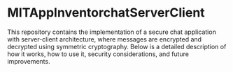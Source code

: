 # MITAppInventorchatServerClient
This repository contains the implementation of a secure chat application with server-client architecture, where messages are encrypted and decrypted using symmetric cryptography. Below is a detailed description of how it works, how to use it, security considerations, and future improvements.
